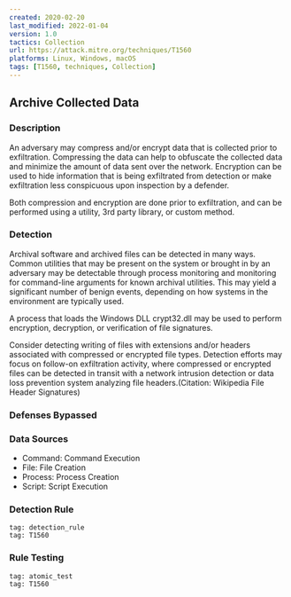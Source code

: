 ```yaml
---
created: 2020-02-20
last_modified: 2022-01-04
version: 1.0
tactics: Collection
url: https://attack.mitre.org/techniques/T1560
platforms: Linux, Windows, macOS
tags: [T1560, techniques, Collection]
---
```


## Archive Collected Data

### Description

An adversary may compress and/or encrypt data that is collected prior to exfiltration. Compressing the data can help to obfuscate the collected data and minimize the amount of data sent over the network. Encryption can be used to hide information that is being exfiltrated from detection or make exfiltration less conspicuous upon inspection by a defender.

Both compression and encryption are done prior to exfiltration, and can be performed using a utility, 3rd party library, or custom method.

### Detection

Archival software and archived files can be detected in many ways. Common utilities that may be present on the system or brought in by an adversary may be detectable through process monitoring and monitoring for command-line arguments for known archival utilities. This may yield a significant number of benign events, depending on how systems in the environment are typically used.

A process that loads the Windows DLL crypt32.dll may be used to perform encryption, decryption, or verification of file signatures.

Consider detecting writing of files with extensions and/or headers associated with compressed or encrypted file types. Detection efforts may focus on follow-on exfiltration activity, where compressed or encrypted files can be detected in transit with a network intrusion detection or data loss prevention system analyzing file headers.(Citation: Wikipedia File Header Signatures)

### Defenses Bypassed



### Data Sources

  - Command: Command Execution
  -  File: File Creation
  -  Process: Process Creation
  -  Script: Script Execution
### Detection Rule

```query
tag: detection_rule
tag: T1560
```

### Rule Testing

```query
tag: atomic_test
tag: T1560
```
